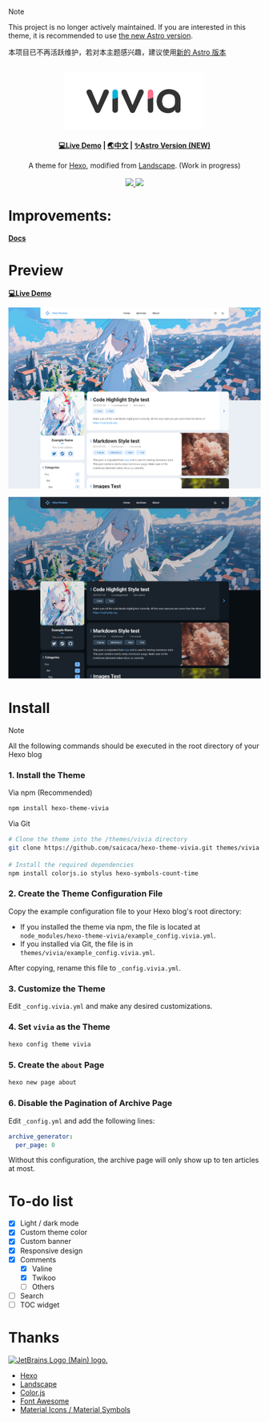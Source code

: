 > [!NOTE]
> This project is no longer actively maintained. If you are interested in this theme, it is recommended to use [the new Astro version](https://github.com/saicaca/fuwari).
> 
> 本项目已不再活跃维护，若对本主题感兴趣，建议使用[新的 Astro 版本](https://github.com/saicaca/fuwari)

<br>
<div align="center">
<img alt="Vivia Logo" src="https://raw.githubusercontent.com/saicaca/resource/main/vivia-img/logo.png" width="280px">
<br>
<br>
<strong>
<a href="https://saicaca.github.io/vivia-preview/">💻Live Demo</a>
|
<a href="https://github.com/saicaca/hexo-theme-vivia/blob/main/README.zh-CN.md">🌏中文</a>
|
<a href="https://github.com/saicaca/fuwari">✨Astro Version (NEW)</a>
</strong>
<br>
<br>
A theme for <a href="https://hexo.io/">Hexo</a>, modified from <a href="https://github.com/hexojs/hexo-theme-landscape">Landscape</a>. (Work in progress)
<br>
<br>
<a href="https://www.npmjs.com/package/hexo-theme-vivia">
   <img src="https://img.shields.io/npm/v/hexo-theme-vivia"/>
</a>
<a href="https://github.com/saicaca/hexo-theme-vivia/blob/main/LICENSE">
   <img src="https://img.shields.io/github/license/saicaca/hexo-theme-vivia"/>
</a>
</div>

# Improvements:

**[Docs](docs.md)**

# Preview

**[💻Live Demo](https://saicaca.github.io/vivia-preview/)**

![home](https://raw.githubusercontent.com/saicaca/resource/main/vivia-img/home.png)

![home_dark](https://raw.githubusercontent.com/saicaca/resource/main/vivia-img/home-dark.png)

# Install

> [!NOTE]
> All the following commands should be executed in the root directory of your Hexo blog

### 1. Install the Theme

Via npm (Recommended)

```bash
npm install hexo-theme-vivia
```

Via Git

```bash
# Clone the theme into the /themes/vivia directory
git clone https://github.com/saicaca/hexo-theme-vivia.git themes/vivia
  
# Install the required dependencies
npm install colorjs.io stylus hexo-symbols-count-time
```

### 2. Create the Theme Configuration File

Copy the example configuration file to your Hexo blog's root directory:

- If you installed the theme via npm, the file is located at `node_modules/hexo-theme-vivia/example_config.vivia.yml`.
- If you installed via Git, the file is in `themes/vivia/example_config.vivia.yml`.

After copying, rename this file to `_config.vivia.yml`.

### 3. Customize the Theme

Edit `_config.vivia.yml` and make any desired customizations.

### 4. Set `vivia` as the Theme

```bash
hexo config theme vivia
```

### 5. Create the `about` Page

```bash
hexo new page about
```

### 6. Disable the Pagination of Archive Page

Edit `_config.yml` and add the following lines:

```yaml
archive_generator:
  per_page: 0
```

Without this configuration, the archive page will only show up to ten articles at most.

# To-do list

- [x] Light / dark mode
- [x] Custom theme color
- [x] Custom banner
- [x] Responsive design
- [x] Comments
  - [x] Valine
  - [x] Twikoo
  - [ ] Others
- [ ] Search
- [ ] TOC widget

# Thanks

<a href="https://jb.gg/OpenSourceSupport">
   <img src="https://resources.jetbrains.com/storage/products/company/brand/logos/jb_beam.png" alt="JetBrains Logo (Main) logo." width="200px" height="200px">
</a>

- [Hexo](https://hexo.io/zh-cn/index.html)
- [Landscape](https://github.com/hexojs/hexo-theme-landscape)
- [Color.js](https://colorjs.io/)
- [Font Awesome](https://github.com/FortAwesome/Font-Awesome)
- [Material Icons / Material Symbols](https://github.com/google/material-design-icons)
